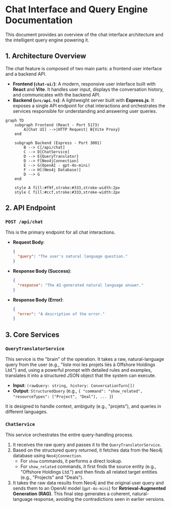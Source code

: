# Chat Interface and Query Engine Documentation

This document provides an overview of the chat interface architecture and the intelligent query engine powering it.

## 1. Architecture Overview

The chat feature is composed of two main parts: a frontend user interface and a backend API.

-   **Frontend (`chat-ui/`)**: A modern, responsive user interface built with **React** and **Vite**. It handles user input, displays the conversation history, and communicates with the backend API.
-   **Backend (`src/api.ts`)**: A lightweight server built with **Express.js**. It exposes a single API endpoint for chat interactions and orchestrates the services responsible for understanding and answering user queries.

```mermaid
graph TD
    subgraph Frontend (React - Port 5173)
        A[Chat UI] -->|HTTP Request| B{Vite Proxy}
    end

    subgraph Backend (Express - Port 3001)
        B --> C[/api/chat]
        C --> D[ChatService]
        D --> E{QueryTranslator}
        D --> F[Neo4jConnection]
        E --> G(OpenAI - gpt-4o-mini)
        F --> H[(Neo4j Database)]
        D --> G
    end

    style A fill:#f9f,stroke:#333,stroke-width:2px
    style C fill:#ccf,stroke:#333,stroke-width:2px
```

## 2. API Endpoint

### `POST /api/chat`

This is the primary endpoint for all chat interactions.

-   **Request Body**:
    ```json
    {
      "query": "The user's natural language question."
    }
    ```
-   **Response Body (Success)**:
    ```json
    {
      "response": "The AI-generated natural language answer."
    }
    ```
-   **Response Body (Error)**:
    ```json
    {
      "error": "A description of the error."
    }
    ```

## 3. Core Services

### `QueryTranslatorService`

This service is the "brain" of the operation. It takes a raw, natural-language query from the user (e.g., "liste moi les projets liés à Offshore Holdings Ltd.") and, using a powerful prompt with detailed rules and examples, translates it into a structured JSON object that the system can execute.

-   **Input**: `(rawQuery: string, history: ConversationTurn[])`
-   **Output**: `StructuredQuery` (e.g., `{ "command": "show_related", "resourceTypes": ["Project", "Deal"], ... }`)

It is designed to handle context, ambiguity (e.g., "projets"), and queries in different languages.

### `ChatService`

This service orchestrates the entire query-handling process.

1.  It receives the raw query and passes it to the `QueryTranslatorService`.
2.  Based on the structured query returned, it fetches data from the Neo4j database using `Neo4jConnection`.
    -   For `show` commands, it performs a direct lookup.
    -   For `show_related` commands, it first finds the source entity (e.g., "Offshore Holdings Ltd.") and then finds all related target entities (e.g., "Projects" and "Deals").
3.  It takes the raw data results from Neo4j and the original user query and sends them to an OpenAI model (`gpt-4o-mini`) for **Retrieval-Augmented Generation (RAG)**. This final step generates a coherent, natural-language response, avoiding the contradictions seen in earlier versions.